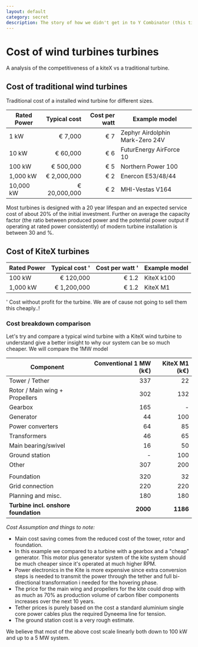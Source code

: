 ```yaml
---
layout: default
category: secret
description: The story of how we didn't get in to Y Combinator (this time)
---
```


# Cost of wind turbines turbines

A analysis of the competitiveness of a kiteX vs a traditional turbine.

## Cost of traditional wind turbines

Traditional cost of a installed wind turbine for different sizes.

| Rated Power   | Typical cost  | Cost per watt  | Example model                   |
| ------------- |--------------:| --------------:| ------------------------------- |
| 1 kW          | € 7,000       | € 7            | Zephyr Airdolphin Mark-Zero 24V |
| 10 kW         | € 60,000      | € 6            | FuturEnergy AirForce 10         |
| 100 kW        | € 500,000     | € 5            | Northern Power 100              |
| 1,000 kW      | € 2,000,000   | € 2            | Enercon E53/48/44               |
| 10,000 kW     | € 20,000,000  | € 2            | MHI-Vestas V164                 |

Most turbines is designed with a 20 year lifespan and an expected service cost of about 20% of the initial investment. Further on average the capacity factor (the ratio between produced power and the potential power output if operating at rated power consistently) of modern turbine installation is between 30 and %.

## Cost of KiteX turbines

| Rated Power   | Typical cost ' | Cost per watt ' | Example model |
| ------------- |---------------------:| ---------------:| ------------- |
| 100 kW        | € 120,000             | € 1.2           | KiteX k100          |
| 1,000 kW      | € 1,200,000            | € 1.2           | KiteX M1            |

' Cost without profit for the turbine. We are of cause not going to sell them this cheaply..!


### Cost breakdown comparison

Let's try and compare a typical wind turbine with a KiteX wind turbine to understand give a better insight to why our system can be so much cheaper. We will compare the 1MW model


| Component | Conventional 1 MW (k€) | KiteX M1 (k€) |
|-----------|-------------------------------:|--------------:|
| Tower / Tether | 337 | 22|
| Rotor / Main wing + Propellers | 302 | 132|
| Gearbox | 165 | - |
| Generator | 44 | 100 |
| Power converters | 64 | 85 |
| Transformers | 46 | 65 |
| Main bearing/swivel | 16 | 50 |
| Ground station | - | 100 |
| Other | 307 | 200 |
|  |  |  |
| Foundation | 320 | 32 |
| Grid connection | 220 | 220 |
| Planning and misc. | 180 | 180 |
| **Turbine incl. onshore foundation** | **2000** | **1186** |

*Cost Assumption and things to note:*

* Main cost saving comes from the reduced cost of the tower, rotor and foundation.
* In this example we compared to a turbine with a gearbox and a "cheap" generator. This motor plus generator system of the kite system should be much cheaper since it's operated at much higher RPM.  
* Power electronics in the Kite is more expensive since extra conversion steps is needed to transmit the power through the tether and full bi-directional transformation i needed for the hovering phase.
* The price for the main wing and propellers for the kite could drop with as much as 70% as production volume of carbon fiber components increases over the next 10 years.
* Tether prices is purely based on the cost a standard aluminium single core power cables plus the required Dyneema line for tension.
* The ground station cost is a very rough estimate.     

We believe that most of the above cost scale linearly both down to 100 kW and up to a 5 MW system.
